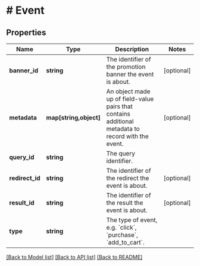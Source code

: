 # # Event

## Properties

| Name            | Type                   | Description                                                                                        | Notes      |
| --------------- | ---------------------- | -------------------------------------------------------------------------------------------------- | ---------- |
| **banner_id**   | **string**             | The identifier of the promotion banner the event is about.                                         | [optional] |
| **metadata**    | **map[string,object]** | An object made up of field-value pairs that contains additional metadata to record with the event. | [optional] |
| **query_id**    | **string**             | The query identifier.                                                                              |
| **redirect_id** | **string**             | The identifier of the redirect the event is about.                                                 | [optional] |
| **result_id**   | **string**             | The identifier of the result the event is about.                                                   | [optional] |
| **type**        | **string**             | The type of event, e.g. &#x60;click&#x60;, &#x60;purchase&#x60;, &#x60;add_to_cart&#x60;.          |

[[Back to Model list]](../../README.md#models) [[Back to API list]](../../README.md#endpoints) [[Back to README]](../../README.md)
